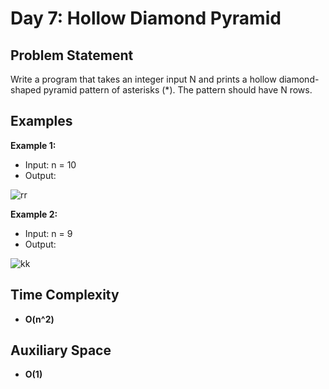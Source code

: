 # Day 7: Hollow Diamond Pyramid

## Problem Statement

Write a program that takes an integer input N and prints a hollow diamond-shaped pyramid pattern of asterisks (\*). The pattern should have N rows.

## Examples

**Example 1:**
- Input: n = 10
- Output:

![rr](https://github.com/user-attachments/assets/f1d06bba-f02f-4b45-b1dd-edf1e29cb886)

**Example 2:**
- Input: n = 9
- Output:

![kk](https://github.com/user-attachments/assets/d5eb3f3f-047d-4d17-b5d4-69b9c0f228b8)

## Time Complexity

- **O(n^2)**

## Auxiliary Space

- **O(1)**

